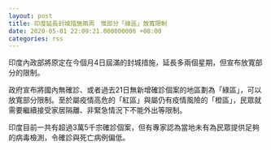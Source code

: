 ```yaml
---
layout: post
title: 印度延長封城措施兩周　惟部分「綠區」放寬限制
date: 2020-05-01 22:09:21.000000000 +08:00
categories: rss
---
```


印度內政部將原定在今個月4日屆滿的封城措施，延長多兩個星期，但宣布放寬部分的限制。

政府宣布將國內無確診、或者過去21日無新增確診個案的地區劃為「綠區」，可以放寬部分限制。至於屬疫情高危的「紅區」與屬仍有疫情風險的「橙區」，民眾就需要繼續接受家居隔離、非緊急情況下不能外出等限制。

印度目前一共有超過3萬5千宗確診個案，但有專家認為當地未有為民眾提供足夠的病毒檢測，令確診與死亡病例偏低。
